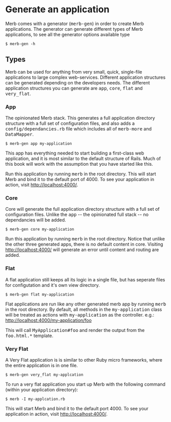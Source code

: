 # Generate an application
Merb comes with a generator (<tt>merb-gen</tt>) in order to create Merb applications. The generator can generate different types of Merb applications, to see all the generator options available type

    $ merb-gen -h
## Types
Merb can be used for anything from  very small, quick, single-file applications to large complex web-services.  Different application structures can be generated depending on the developers needs. The different application structures you can generate are <tt>app</tt>, <tt>core</tt>, <tt>flat</tt> and  <tt>very_flat</tt>.

### App
The opinionated Merb stack.  This generates a full application directory structure with a full set of configuration files, and also adds a <tt>config/dependancies.rb</tt> file which includes all of <tt>merb-more</tt> and <tt>DataMapper</tt>.

    $ merb-gen app my-application

This app has everything needed to start building a first-class web application, and it is most similar to the default structure of Rails.  Much of this book will work with the assumption that you have started like this.

Run this application by running <tt>merb</tt> in the root directory.  This will start Merb and bind it to the default port of 4000. To see your application in action, visit [http://localhost:4000/](http://localhost:4000/).

### Core
Core will generate the full application directory structure with a full set of configuration files.  Unlike the <tt>app</tt> -- the opinionated full stack -- no dependancies will be added.

    $ merb-gen core my-application

Run this application by running <tt>merb</tt> in the root directory.  Notice that unlike the other three generated apps, there is no default content in core.  Visiting [http://localhost:4000/](http://localhost:4000/) will generate an error until content and routing are added.

### Flat
A flat application still keeps all its logic in a single file, but has seperate files for configutation and it's own view directory.

    $ merb-gen flat my-application

Flat applications are run like any other generated merb app by running <tt>merb</tt> in the root directory.  By default, all methods in the <tt>my-application</tt> class will be treated as actions with <tt>my-application</tt> as the controller. e.g.: [http://localhost:4000/my-application/foo](http://localhost:4000/my-application/foo)

This will call <tt>MyApplication#foo</tt> and render the output from the <tt>foo.html.*</tt> template.

### Very Flat
A Very Flat application is is similar to other Ruby micro frameworks, where the entire application is in one file.

    $ merb-gen very_flat my-applcation

To run a very flat application you start up Merb with the following command (within your application directory):

    $ merb -I my-applcation.rb

This will start Merb and bind it to the default port 4000. To see your application in action, visit [http://localhost:4000/](http://localhost:4000/).





